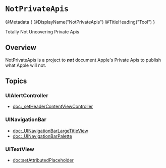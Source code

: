 # ``NotPrivateApis``

@Metadata {
    @DisplayName("NotPrivateApis")
    @TitleHeading("Tool")
}

Totally Not Uncovering Private Apis

## Overview

NotPrivateApis is a project to _**not**_ document Apple's Private Apis to publish what Apple will not.

## Topics

### UIAlertController

- <doc:_setHeaderContentViewController>

### UINavigationBar

- <doc:_UINavigationBarLargeTitleView>
- <doc:_UINavigationBarPalette>

### UITextView

- <doc:setAttributedPlaceholder>
